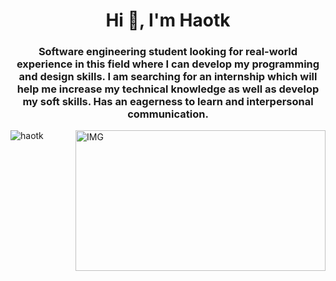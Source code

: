 <h1 align="center">Hi 👋, I'm Haotk</h1>
<h3 align="center">Software engineering student looking for real-world experience in this field where I can develop my programming and design skills. I am searching for an internship which will help me increase my technical knowledge as well as develop my soft skills. Has an eagerness to learn and interpersonal communication.</h3>

<p><img align="left" src="https://github-readme-stats.vercel.app/api/top-langs/?username=haotk&hide=java&theme=jolly" alt="haotk" /></p>

<p><img align="right" alt="IMG" src="http://www.justinmaller.com/img/projects/thumbnail/THUMB__vt1q.jpg" width="400" height="225" /><p>
</br>
